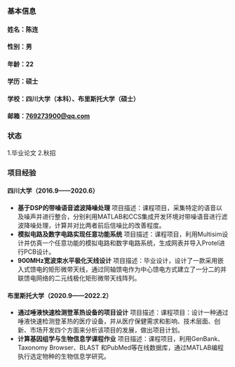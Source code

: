 ### 基本信息
#### 姓名：陈连
#### 性别：男
#### 年龄：22
#### 学历：硕士
#### 学校：四川大学（本科）、布里斯托大学（硕士）
#### 邮箱：769273900@qq.com

### 状态
1.毕业论文
2.秋招

### 项目经验
#### 四川大学（2016.9——2020.6）
- **基于DSP的带噪语音滤波降噪处理**
项目描述：课程项目，采集特定的语音以及噪声并进行整合，分别利用MATLAB和CCS集成开发环境对带噪语音进行滤波降噪处理，计算并对比两者前后信噪比的改善程度。
- **模拟电路及数字电路实现任意功能系统**
项目描述：课程项目，利用Multisim设计并仿真一个任意功能的模拟电路和数字电路系统，生成网表并导入Protel进行PCB设计。
- **900MHz宽波束水平极化天线设计**
项目描述：毕业设计，设计了一款采用嵌入式馈电的矩形微带天线，通过同轴馈电作为中心馈电方式建立了一分二的并联馈电网络的二元线极化矩形微带天线阵列。
#### 布里斯托大学（2020.9——2022.2）
- **通过唾液快速检测登革热设备的项目设计**
项目描述：课程项目：设计一种通过唾液快速检测登革热的医疗设备，并从医疗保健需求和影响、技术层面、创新、市场开发四个方面来分析该项目的发展，做出项目计划。
- **计算基因组学与生物信息学课程作业**
项目描述：课程项目，利用GenBank、Taxonomy Browser、BLAST 和PubMed等在线数据库，通过MATLAB编程执行选定物种的生物信息学研究。
